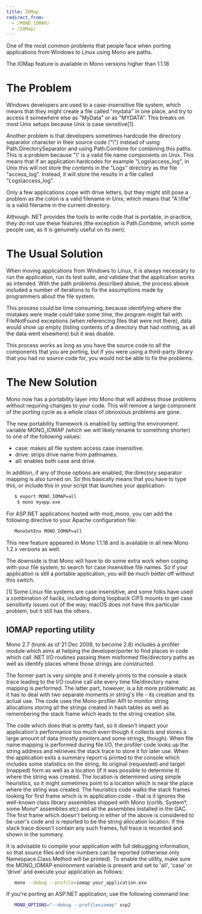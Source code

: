 ```yaml
---
title: IOMap
redirect_from:
  - /MONO_IOMAP/
  - /IOMap/
---
```


One of the most common problems that people face when porting applications from Windows to Linux using Mono are paths.

The IOMap feature is available in Mono versions higher than 1.1.18

The Problem
===========

Windows developers are used to a case-insensitive file system, which means that they might create a file called "mydata" in one place, and try to access it somewhere else as "MyData" or as "MYDATA". This breaks on most Unix setups because Unix is case sensitive[1].

Another problem is that developers sometimes hardcode the directory separator character in their source code ("\\") instead of using Path.DirectorySeparator and using Path.Combine for combining this paths. This is a problem because "\\" is a valid file name components on Unix. This means that if an application hardcodes for example "Logs\\access_log", in Unix this will not store the contents in the "Logs" directory as the file "access_log". Instead, it will store the results in a file called "Logs\\access_log".

Only a few applications cope with drive letters, but they might still pose a problem as the colon is a valid filename in Unix, which means that "A:\\file" is a valid filename in the current directory.

Although .NET provides the tools to write code that is portable, in practice, they do not use these features (the exception is Path.Combine, which some people use, as it is genuinely useful on its own).

The Usual Solution
==================

When moving applications from Windows to Linux, it is always necessary to run the application, run its test suite, and validate that the application works as intended. With the path problems described above, the process above included a number of iterations to fix the assumptions made by programmers about the file system.

This process could be time consuming, because identifying where the mistakes were made could take some time, the program might fail with FileNotFound exceptions (when referencing files that were not there), data would show up empty (listing contents of a directory that had nothing, as all the data went elsewhere) but it was doable.

This process works as long as you have the source code to all the components that you are porting, but if you were using a third-party library that you had no source code for, you would not be able to fix the problems.

The New Solution
================

Mono now has a portability layer into Mono that will address those problems without requiring changes to your code. This will remove a large component of the porting cycle as a whole class of obnoxious problems are gone.

The new portability framework is enabled by setting the environment variable MONO_IOMAP (which we will likely rename to something shorter) to one of the following values:

-   case: makes all file system access case insensitive.
-   drive: strips drive name from pathnames.
-   all: enables both case and drive.

In addition, if any of those options are enabled, the directory separator mapping is also turned on. So this basically means that you have to type this, or include this in your script that launches your application:

``` bash
   $ export MONO_IOMAP=all
    $ mono myapp.exe
```

For ASP.NET applications hosted with mod_mono, you can add the following directive to your Apache configuration file:

``` bash
   MonoSetEnv MONO_IOMAP=all
```

This new feature appeared in Mono 1.1.18 and is available in all new Mono 1.2.x versions as well.

The downside is that Mono will have to do some extra work when coping with your file system, to search for case insensitive file names. So if your application is still a portable application, you will be much better off without this switch.

[1] Some Linux file systems are case insensitive, and some folks have used a combination of hacks, including doing loopback CIFS mounts to get case sensitivity issues out of the way; macOS does not have this particular problem, but it still has the others.

IOMAP reporting utility
-----------------------

Mono 2.7 (trunk as of 21 Dec 2009, to become 2.8) includes a profiler module which aims at helping the developer/porter to find places in code which call .NET I/O routines passing them misformed file/directory paths as well as identify places where those strings are constructed.

The former part is very simple and it merely prints to the console a stack trace leading to the I/O routine call site every time file/directory name mapping is performed. The latter part, however, is a bit more problematic as it has to deal with two separate moments in string's life - its creation and its actual use. The code uses the Mono profiler API to monitor string allocations storing all the strings created in hash tables as well as remembering the stack frame which leads to the string creation site.

The code which does that is pretty fast, so it doesn't impact your application's performance too much even though it collects and stores a large amount of data (mostly pointers and some strings, though). When file name mapping is performed during file I/O, the profiler code looks up the string address and retrieves the stack trace to store it for later use. When the application exits a summary report is printed to the console which includes some statistics on the string, its original (requested) and target (mapped) form as well as a location (if it was possible to determine it) where the string was created. The location is determined using simple heuristics, so it might sometimes point to a location which is near the place where the string was created. The heuristics code walks the stack frames looking for first frame which is in application code - that is it ignores the well-known class library assemblies shipped with Mono (corlib, System\*, some Mono\* assemblies etc) and all the assemblies installed in the GAC. The first frame which doesn't belong in either of the above is considered to be user's code and is reported to be the string allocation location. If the stack trace doesn't contain any such frames, full trace is recorded and shown in the summary.

It is advisable to compile your application with full debugging information, so that source files and line numbers can be reported (otherwise only Namespace.Class.Method will be printed). To enable the utility, make sure the MONO_IOMAP environment variable is present and set to 'all', 'case' or 'drive' and execute your application as follows:

``` bash
   mono --debug --profile=iomap your_application.exe
```

If you're porting an ASP.NET application, use the following command line:

``` bash
   MONO_OPTIONS="--debug --profile=iomap" xsp2
```

